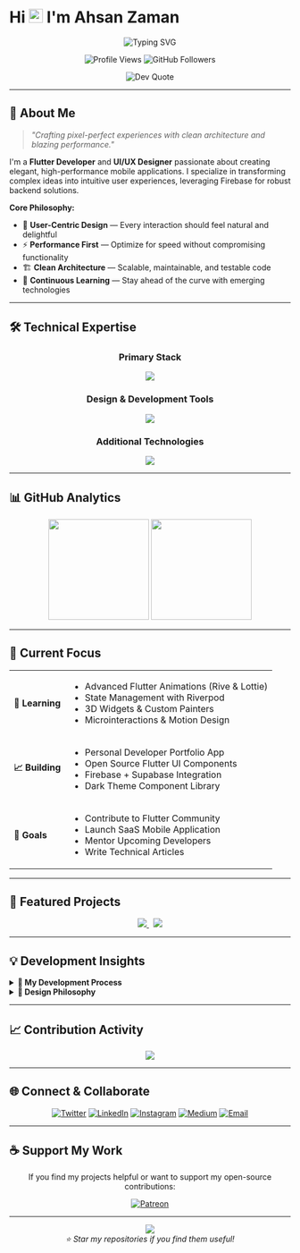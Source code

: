 <!-- GitHub Profile README for Ahsan Zaman -->

# Hi <img src="https://media.giphy.com/media/hvRJCLFzcasrR4ia7z/giphy.gif" height="25px" width="25px"> I'm Ahsan Zaman

<div align="center">
  <img src="https://readme-typing-svg.demolab.com?font=JetBrains+Mono&size=22&duration=3000&pause=1000&color=00D9FF&center=true&vCenter=true&width=435&lines=Flutter+Developer;UI%2FUX+Designer;Firebase+Specialist;Clean+Code+Advocate" alt="Typing SVG" />
</div>

<p align="center">
  <img src="https://komarev.com/ghpvc/?username=ahsxndev&label=Profile%20Views&color=00d9ff&style=flat-square" alt="Profile Views" />
  <img src="https://img.shields.io/github/followers/ahsxndev?label=Followers&style=flat-square&color=00d9ff&labelColor=1a1a1a" alt="GitHub Followers" />
</p>

<p align="center">
  <img src="https://quotes-github-readme.vercel.app/api?type=horizontal&theme=dark" alt="Dev Quote" />
</p>

---

## 🧠 About Me

> *"Crafting pixel-perfect experiences with clean architecture and blazing performance."*

I'm a **Flutter Developer** and **UI/UX Designer** passionate about creating elegant, high-performance mobile applications. I specialize in transforming complex ideas into intuitive user experiences, leveraging Firebase for robust backend solutions.

**Core Philosophy:**
- 🎯 **User-Centric Design** — Every interaction should feel natural and delightful
- ⚡ **Performance First** — Optimize for speed without compromising functionality  
- 🏗️ **Clean Architecture** — Scalable, maintainable, and testable code
- 🔄 **Continuous Learning** — Stay ahead of the curve with emerging technologies

---

## 🛠️ Technical Expertise

<div align="center">

### **Primary Stack**
<img src="https://skillicons.dev/icons?i=flutter,dart,firebase,androidstudio&theme=dark" />

### **Design & Development Tools**
<img src="https://skillicons.dev/icons?i=figma,photoshop,postman,git,github&theme=dark" />

### **Additional Technologies**
<img src="https://skillicons.dev/icons?i=sqlite,html,css,python,csharp,cpp&theme=dark" />

</div>

---

## 📊 GitHub Analytics

<div align="center">
  <img height="180em" src="https://github-readme-stats.vercel.app/api/top-langs/?username=ahsxndev&layout=compact&theme=dark&hide_border=true&bg_color=0d1117&title_color=00d9ff&text_color=c9d1d9" />
  <img height="180em" src="https://github-readme-streak-stats.herokuapp.com/?user=ahsxndev&theme=dark&hide_border=true&background=0d1117&stroke=00d9ff&ring=00d9ff&fire=00d9ff&currStreakLabel=c9d1d9" />
</div>

---

## 🌟 Current Focus

<div align="center">

<table>
  <tr>
    <td><strong>📖 Learning</strong></td>
    <td>
      <ul>
        <li>Advanced Flutter Animations (Rive & Lottie)</li>
        <li>State Management with Riverpod</li>
        <li>3D Widgets & Custom Painters</li>
        <li>Microinteractions & Motion Design</li>
      </ul>
    </td>
  </tr>
  <tr>
    <td><strong>📈 Building</strong></td>
    <td>
      <ul>
        <li>Personal Developer Portfolio App</li>
        <li>Open Source Flutter UI Components</li>
        <li>Firebase + Supabase Integration</li>
        <li>Dark Theme Component Library</li>
      </ul>
    </td>
  </tr>
  <tr>
    <td><strong>🚀 Goals</strong></td>
    <td>
      <ul>
        <li>Contribute to Flutter Community</li>
        <li>Launch SaaS Mobile Application</li>
        <li>Mentor Upcoming Developers</li>
        <li>Write Technical Articles</li>
      </ul>
    </td>
  </tr>
</table>

</div>

---

## 🚀 Featured Projects

<div align="center">
  <a href="https://github.com/ahsxndev/quran-app">
    <img src="https://github-readme-stats.vercel.app/api/pin/?username=ahsxndev&repo=quran-app&theme=dark&hide_border=true&bg_color=0d1117&title_color=00d9ff&text_color=c9d1d9" />
  </a>
  &nbsp;
  <a href="https://github.com/ahsxndev/flutter-chat-ai">
    <img src="https://github-readme-stats.vercel.app/api/pin/?username=ahsxndev&repo=flutter-chat-ai&theme=dark&hide_border=true&bg_color=0d1117&title_color=00d9ff&text_color=c9d1d9" />
  </a>
</div>

---

## 💡 Development Insights

<details>
<summary><b>🔧 My Development Process</b></summary>

```mermaid
graph LR
    A[Research] --> B[Design]
    B --> C[Prototype]
    C --> D[Develop]
    D --> E[Test]
    E --> F[Deploy]
    F --> G[Iterate]
    G --> A
```

1. **Research** — Understand user needs and market gaps
2. **Design** — Wireframes, UI mockups, and animations
3. **Prototype** — Validate with real user feedback
4. **Develop** — Clean, modular, and testable code
5. **Test** — Manual + automated cross-device testing
6. **Deploy** — Use CI/CD for smooth rollouts
7. **Iterate** — Keep improving with feedback and data

</details>

<details>
<summary><b>🎨 Design Philosophy</b></summary>

- **Minimalism** — Less clutter, more focus
- **Consistency** — Cohesive design system
- **Accessibility** — Everyone deserves a great experience
- **Performance** — Design with speed in mind
- **Emotion** — Let design feel human and engaging

</details>

---

## 📈 Contribution Activity

<div align="center">
  <img src="https://github-readme-activity-graph.vercel.app/graph?username=ahsxndev&theme=react-dark&hide_border=true&bg_color=0d1117&color=00d9ff&line=00d9ff&point=c9d1d9" />
</div>

---

## 🌐 Connect & Collaborate

<div align="center">

[![Twitter](https://img.shields.io/badge/Twitter-1DA1F2?style=for-the-badge&logo=twitter&logoColor=white&labelColor=1a1a1a)](https://twitter.com/ahsxn_dev)
[![LinkedIn](https://img.shields.io/badge/LinkedIn-0077B5?style=for-the-badge&logo=linkedin&logoColor=white&labelColor=1a1a1a)](https://linkedin.com/in/ahxanzaman)
[![Instagram](https://img.shields.io/badge/Instagram-E4405F?style=for-the-badge&logo=instagram&logoColor=white&labelColor=1a1a1a)](https://instagram.com/_ahsanzaman)
[![Medium](https://img.shields.io/badge/Medium-12100E?style=for-the-badge&logo=medium&logoColor=white&labelColor=1a1a1a)](https://medium.com/@ahsxn)
[![Email](https://img.shields.io/badge/Email-D14836?style=for-the-badge&logo=gmail&logoColor=white&labelColor=1a1a1a)](mailto:ahsanzaman.dev@gmail.com)

</div>

---

## ☕ Support My Work

<div align="center">

If you find my projects helpful or want to support my open-source contributions:

[![Patreon](https://img.shields.io/badge/Patreon-F96854?style=for-the-badge&logo=patreon&logoColor=white&labelColor=1a1a1a)](https://www.patreon.com/c/ahsxn)

</div>

---

<div align="center">
  <img src="https://capsule-render.vercel.app/api?type=waving&height=100&section=footer&color=0:0d1117,100:1a1a1a&animation=twinkling&fontColor=ffffff" />
</div>

<div align="center">
  <i>⭐ Star my repositories if you find them useful!</i>
</div>
